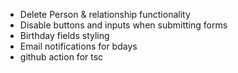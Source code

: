 - Delete Person & relationship functionality
- Disable buttons and inputs when submitting forms
- Birthday fields styling
- Email notifications for bdays
- github action for tsc
